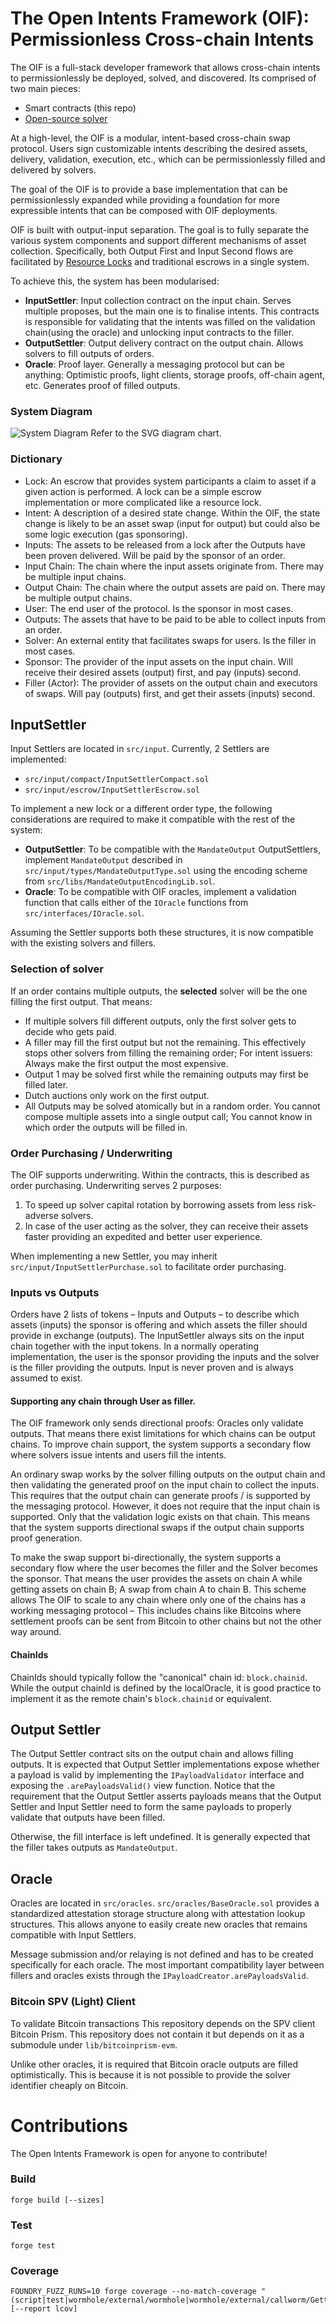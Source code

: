 # The Open Intents Framework (OIF): Permissionless Cross-chain Intents

The OIF is a full-stack developer framework that allows cross-chain intents to permissionlessly be deployed, solved, and discovered. Its comprised of two main pieces:
- Smart contracts (this repo)
- [Open-source solver](https://github.com/openintentsframework/oif-solvers)

At a high-level, the OIF is a modular, intent-based cross-chain swap protocol. Users sign customizable intents describing the desired assets, delivery, validation, execution, etc., which can be permissionlessly filled and delivered by solvers.

The goal of the OIF is to provide a base implementation that can be permissionlessly expanded while providing a foundation for more expressible intents that can be composed with OIF deployments.

OIF is built with output-input separation. The goal is to fully separate the various system components and support different mechanisms of asset collection. Specifically, both Output First and Input Second flows are facilitated by [Resource Locks](https://docs.onebalance.io/concepts/resource-locks) and traditional escrows in a single system. 

To achieve this, the system has been modularised:
- **InputSettler**: Input collection contract on the input chain. Serves multiple proposes, but the main one is to finalise intents. This contracts is responsible for validating that the intents was filled on the validation chain(using the oracle) and unlocking input contracts to the filler.
- **OutputSettler**: Output delivery contract on the output chain. Allows solvers to fill outputs of orders.
- **Oracle**: Proof layer. Generally a messaging protocol but can be anything: Optimistic proofs, light clients, storage proofs, off-chain agent, etc. Generates proof of filled outputs.

### System Diagram
![System Diagram](./high-level-0.svg)
Refer to the SVG diagram chart.

### Dictionary 

- Lock: An escrow that provides system participants a claim to asset if a given action is performed. A lock can be a simple escrow implementation or more complicated like a resource lock.
- Intent: A description of a desired state change. Within the OIF, the state change is likely to be an asset swap (input for output) but could also be some logic execution (gas sponsoring).
- Inputs: The assets to be released from a lock after the Outputs have been proven delivered. Will be paid by the sponsor of an order.
- Input Chain: The chain where the input assets originate from. There may be multiple input chains.
- Output Chain: The chain where the output assets are paid on. There may be multiple output chains.
- User: The end user of the protocol. Is the sponsor in most cases.
- Outputs: The assets that have to be paid to be able to collect inputs from an order. 
- Solver: An external entity that facilitates swaps for users. Is the filler in most cases.
- Sponsor: The provider of the input assets on the input chain. Will receive their desired assets (output) first, and pay (inputs) second.
- Filler (Actor): The provider of assets on the output chain and executors of swaps. Will pay (outputs) first, and get their assets (inputs) second.

## InputSettler

Input Settlers are located in `src/input`. Currently, 2 Settlers are implemented:
- `src/input/compact/InputSettlerCompact.sol`
- `src/input/escrow/InputSettlerEscrow.sol`

To implement a new lock or a different order type, the following considerations are required to make it compatible with the rest of the system:
- **OutputSettler**: To be compatible with the `MandateOutput` OutputSettlers, implement `MandateOutput` described in `src/input/types/MandateOutputType.sol` using the encoding scheme from `src/libs/MandateOutputEncodingLib.sol`.
- **Oracle**: To be compatible with OIF oracles, implement a validation function that calls either of the `IOracle` functions from `src/interfaces/IOracle.sol`.

Assuming the Settler supports both these structures, it is now compatible with the existing solvers and fillers.

### Selection of solver

If an order contains multiple outputs, the **selected** solver will be the one filling the first output. That means:
- If multiple solvers fill different outputs, only the first solver gets to decide who gets paid.
- A filler may fill the first output but not the remaining. This effectively stops other solvers from filling the remaining order; For intent issuers: Always make the first output the most expensive.
- Output 1 may be solved first while the remaining outputs may first be filled later.
- Dutch auctions only work on the first output.
- All Outputs may be solved atomically but in a random order. You cannot compose multiple assets into a single output call; You cannot know in which order the outputs will be filled in.

###  Order Purchasing / Underwriting

The OIF supports underwriting. Within the contracts, this is described as order purchasing. Underwriting serves 2 purposes:
1. To speed up solver capital rotation by borrowing assets from less risk-adverse solvers.
2. In case of the user acting as the solver, they can receive their assets faster providing an expedited and better user experience.

When implementing a new Settler, you may inherit `src/input/InputSettlerPurchase.sol` to facilitate order purchasing.

### Inputs vs Outputs

Orders have 2 lists of tokens – Inputs and Outputs – to describe which assets (inputs) the sponsor is offering and which assets the filler should provide in exchange (outputs).
The InputSettler always sits on the input chain together with the input tokens.
In a normally operating implementation, the user is the sponsor providing the inputs and the solver is the filler providing the outputs. Input is never proven and is always assumed to exist.

#### Supporting any chain through User as filler. 

The OIF framework only sends directional proofs: Oracles only validate outputs. That means there exist limitations for which chains can be output chains. To improve chain support, the system supports a secondary flow where solvers issue intents and users fill the intents.

An ordinary swap works by the solver filling outputs on the output chain and then validating the generated proof on the input chain to collect the inputs. This requires that the output chain can generate proofs / is supported by the messaging protocol. However, it does not require that the input chain is supported. Only that the validation logic exists on that chain.
This means that the system supports directional swaps if the output chain supports proof generation.

To make the swap support bi-directionally, the system supports a secondary flow where the user becomes the filler and the Solver becomes the sponsor. That means the user provides the assets on chain A while getting assets on chain B; A swap from chain A to chain B.
This scheme allows The OIF to scale to any chain where only one of the chains has a working messaging protocol – This includes chains like Bitcoins where settlement proofs can be sent from Bitcoin to other chains but not the other way around.

#### ChainIds

ChainIds should typically follow the "canonical" chain id: `block.chainid`. While the output chainId is defined by the localOracle, it is good practice to implement it as the remote chain's `block.chainid` or equivalent.

## Output Settler

The Output Settler contract sits on the output chain and allows filling outputs. It is expected that Output Settler implementations expose whether a payload is valid by implementing the `IPayloadValidator` interface and exposing the `.arePayloadsValid()` view function. Notice that the requirement that the Output Settler asserts payloads means that the Output Settler and Input Settler need to form the same payloads to properly validate that outputs have been filled.

Otherwise, the fill interface is left undefined. It is generally expected that the filler takes outputs as `MandateOutput`.

## Oracle

Oracles are located in `src/oracles`. `src/oracles/BaseOracle.sol` provides a standardized attestation storage structure along with attestation lookup structures. This allows anyone to easily create new oracles that remains compatible with Input Settlers.

Message submission and/or relaying is not defined and has to be created specifically for each oracle. The most important compatibility layer between fillers and oracles exists through the `IPayloadCreator.arePayloadsValid`.

### Bitcoin SPV (Light) Client

To validate Bitcoin transactions This repository depends on the SPV client Bitcoin Prism. This repository does not contain it but depends on it as a submodule under `lib/bitcoinprism-evm`.

Unlike other oracles, it is required that Bitcoin oracle outputs are filled optimistically. This is because it is not possible to provide the solver identifier cheaply on Bitcoin.

# Contributions

The Open Intents Framework is open for anyone to contribute!

### Build

```shell
forge build [--sizes]
```

### Test

```shell
forge test
```

### Coverage

```shell
FOUNDRY_FUZZ_RUNS=10 forge coverage --no-match-coverage "(script|test|wormhole/external/wormhole|wormhole/external/callworm/GettersGetter)" [--report lcov]
```